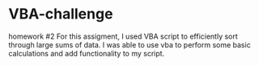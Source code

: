 # VBA-challenge
homework #2
For this assigment, I used VBA script to efficiently sort through large sums of data. I was able to use vba to perform some basic calculations and add functionality to my script.
